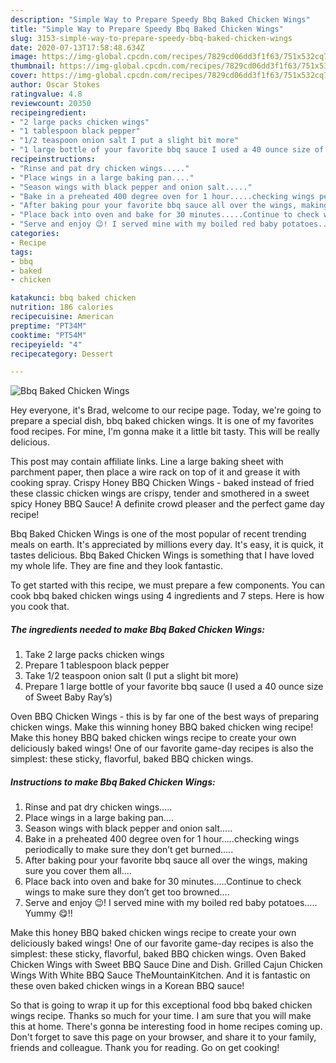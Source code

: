 ```yaml
---
description: "Simple Way to Prepare Speedy Bbq Baked Chicken Wings"
title: "Simple Way to Prepare Speedy Bbq Baked Chicken Wings"
slug: 3153-simple-way-to-prepare-speedy-bbq-baked-chicken-wings
date: 2020-07-13T17:58:48.634Z
image: https://img-global.cpcdn.com/recipes/7829cd06dd3f1f63/751x532cq70/bbq-baked-chicken-wings-recipe-main-photo.jpg
thumbnail: https://img-global.cpcdn.com/recipes/7829cd06dd3f1f63/751x532cq70/bbq-baked-chicken-wings-recipe-main-photo.jpg
cover: https://img-global.cpcdn.com/recipes/7829cd06dd3f1f63/751x532cq70/bbq-baked-chicken-wings-recipe-main-photo.jpg
author: Oscar Stokes
ratingvalue: 4.8
reviewcount: 20350
recipeingredient:
- "2 large packs chicken wings"
- "1 tablespoon black pepper"
- "1/2 teaspoon onion salt I put a slight bit more"
- "1 large bottle of your favorite bbq sauce I used a 40 ounce size of Sweet Baby Rays"
recipeinstructions:
- "Rinse and pat dry chicken wings....."
- "Place wings in a large baking pan...."
- "Season wings with black pepper and onion salt....."
- "Bake in a preheated 400 degree oven for 1 hour.....checking wings periodically to make sure they don’t get burned....."
- "After baking pour your favorite bbq sauce all over the wings, making sure you cover them all...."
- "Place back into oven and bake for 30 minutes.....Continue to check wings to make sure they don’t get too browned...."
- "Serve and enjoy 😉! I served mine with my boiled red baby potatoes..... Yummy 😋!!"
categories:
- Recipe
tags:
- bbq
- baked
- chicken

katakunci: bbq baked chicken 
nutrition: 186 calories
recipecuisine: American
preptime: "PT34M"
cooktime: "PT54M"
recipeyield: "4"
recipecategory: Dessert

---
```



![Bbq Baked Chicken Wings](https://img-global.cpcdn.com/recipes/7829cd06dd3f1f63/751x532cq70/bbq-baked-chicken-wings-recipe-main-photo.jpg)

Hey everyone, it's Brad, welcome to our recipe page. Today, we're going to prepare a special dish, bbq baked chicken wings. It is one of my favorites food recipes. For mine, I'm gonna make it a little bit tasty. This will be really delicious.

This post may contain affiliate links. Line a large baking sheet with parchment paper, then place a wire rack on top of it and grease it with cooking spray. Crispy Honey BBQ Chicken Wings - baked instead of fried these classic chicken wings are crispy, tender and smothered in a sweet spicy Honey BBQ Sauce! A definite crowd pleaser and the perfect game day recipe!

Bbq Baked Chicken Wings is one of the most popular of recent trending meals on earth. It's appreciated by millions every day. It's easy, it is quick, it tastes delicious. Bbq Baked Chicken Wings is something that I have loved my whole life. They are fine and they look fantastic.


To get started with this recipe, we must prepare a few components. You can cook bbq baked chicken wings using 4 ingredients and 7 steps. Here is how you cook that.

<!--inarticleads1-->

##### The ingredients needed to make Bbq Baked Chicken Wings:

1. Take 2 large packs chicken wings
1. Prepare 1 tablespoon black pepper
1. Take 1/2 teaspoon onion salt (I put a slight bit more)
1. Prepare 1 large bottle of your favorite bbq sauce (I used a 40 ounce size of Sweet Baby Ray’s)


Oven BBQ Chicken Wings - this is by far one of the best ways of preparing chicken wings. Make this winning honey BBQ baked chicken wing recipe! Make this honey BBQ baked chicken wings recipe to create your own deliciously baked wings! One of our favorite game-day recipes is also the simplest: these sticky, flavorful, baked BBQ chicken wings. 

<!--inarticleads2-->

##### Instructions to make Bbq Baked Chicken Wings:

1. Rinse and pat dry chicken wings.....
1. Place wings in a large baking pan....
1. Season wings with black pepper and onion salt.....
1. Bake in a preheated 400 degree oven for 1 hour.....checking wings periodically to make sure they don’t get burned.....
1. After baking pour your favorite bbq sauce all over the wings, making sure you cover them all....
1. Place back into oven and bake for 30 minutes.....Continue to check wings to make sure they don’t get too browned....
1. Serve and enjoy 😉! I served mine with my boiled red baby potatoes..... Yummy 😋!!


Make this honey BBQ baked chicken wings recipe to create your own deliciously baked wings! One of our favorite game-day recipes is also the simplest: these sticky, flavorful, baked BBQ chicken wings. Oven Baked Chicken Wings with Sweet BBQ Sauce Dine and Dish. Grilled Cajun Chicken Wings With White BBQ Sauce TheMountainKitchen. And it is fantastic on these oven baked chicken wings in a Korean BBQ sauce! 

So that is going to wrap it up for this exceptional food bbq baked chicken wings recipe. Thanks so much for your time. I am sure that you will make this at home. There's gonna be interesting food in home recipes coming up. Don't forget to save this page on your browser, and share it to your family, friends and colleague. Thank you for reading. Go on get cooking!
